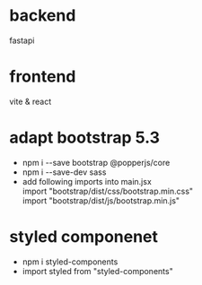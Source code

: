 # backend
fastapi  

# frontend
vite & react  

# adapt bootstrap 5.3
- npm i --save bootstrap @popperjs/core
- npm i --save-dev sass
- add following imports into main.jsx  
  import "bootstrap/dist/css/bootstrap.min.css"  
  import "bootstrap/dist/js/bootstrap.min.js"    

# styled componenet

- npm i styled-components
- import styled from "styled-components"